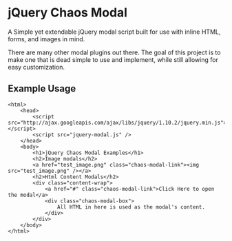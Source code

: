 jQuery Chaos Modal
==================

A Simple yet extendable jQuery modal script built for use with inline HTML, forms, and images in mind.

There are many other modal plugins out there. The goal of this project is to make one that is dead simple to use and implement, while still allowing for easy customization.

Example Usage
-------------

```
<html>
	<head>
		<script src="http://ajax.googleapis.com/ajax/libs/jquery/1.10.2/jquery.min.js"></script>
		<script src="jquery-modal.js" />
	</head>
	<body>
		<h1>jQuery Chaos Modal Examples</h1>
		<h2>Image modals</h2>
		<a href="test_image.png" class="chaos-modal-link"><img src="test_image.png" /></a>
		<h2>Html Content Modals</h2>
		<div class="content-wrap">
			<a href="#" class="chaos-modal-link">Click Here to open the modal</a>
			<div class="chaos-modal-box">
				All HTML in here is used as the modal's content.
			</div>
		</div>
	</body>
</html>
```